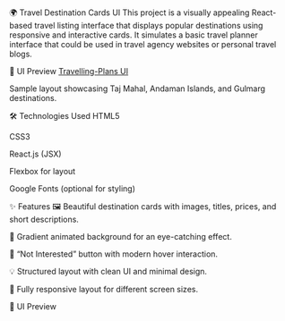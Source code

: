 🌍 Travel Destination Cards UI
This project is a visually appealing React-based travel listing interface that displays popular destinations using responsive and interactive cards. It simulates a basic travel planner interface that could be used in travel agency websites or personal travel blogs.

📸 UI Preview
[Travelling-Plans UI](https://github.com/005kaushikmishra/Travelling-Plans/blob/caff0bd04162085ef4d07b6089da2511d181df90/Jeera2.JPG)

Sample layout showcasing Taj Mahal, Andaman Islands, and Gulmarg destinations.

🛠️ Technologies Used
HTML5

CSS3

React.js (JSX)

Flexbox for layout

Google Fonts (optional for styling)

✨ Features
🖼️ Beautiful destination cards with images, titles, prices, and short descriptions.

🎨 Gradient animated background for an eye-catching effect.

💬 “Not Interested” button with modern hover interaction.

💡 Structured layout with clean UI and minimal design.

📱 Fully responsive layout for different screen sizes.

📸 UI Preview
